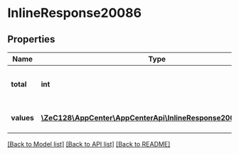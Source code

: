# InlineResponse20086

## Properties
Name | Type | Description | Notes
------------ | ------------- | ------------- | -------------
**total** | **int** | The total property value counts. | [optional] 
**values** | [**\ZeC128\AppCenter\AppCenterApi\InlineResponse20086Values[]**](InlineResponse20086Values.md) | The event property values. | [optional] 

[[Back to Model list]](../README.md#documentation-for-models) [[Back to API list]](../README.md#documentation-for-api-endpoints) [[Back to README]](../README.md)


